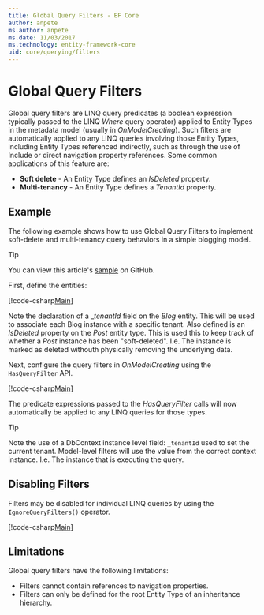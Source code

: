 ```yaml
---
title: Global Query Filters - EF Core
author: anpete
ms.author: anpete
ms.date: 11/03/2017
ms.technology: entity-framework-core
uid: core/querying/filters
---
```

# Global Query Filters

Global query filters are LINQ query predicates (a boolean expression typically passed to the LINQ *Where* query operator) applied to Entity Types in the metadata model (usually in *OnModelCreating*). Such filters are automatically applied to any LINQ queries involving those Entity Types, including Entity Types referenced indirectly, such as through the use of Include or direct navigation property references. Some common applications of this feature are:

* **Soft delete** - An Entity Type defines an *IsDeleted* property.
* **Multi-tenancy** - An Entity Type defines a *TenantId* property.

## Example

The following example shows how to use Global Query Filters to implement soft-delete and multi-tenancy query behaviors in a simple blogging model.

> [!TIP]
> You can view this article's [sample](https://github.com/aspnet/EntityFrameworkCore/tree/dev/samples/QueryFilters) on GitHub.

First, define the entities:

[!code-csharp[Main](../../../efcore-dev/samples/QueryFilters/Program.cs#Entities)]
<!---Loc Comment: Links with the following reference: (../../../efcore-dev/samples/QueryFilters/Program.cs) are not working--->

Note the declaration of a __tenantId_ field on the _Blog_ entity. This will be used to associate each Blog instance with a specific tenant. Also defined is an _IsDeleted_ property on the _Post_ entity type. This is used this to keep track of whether a _Post_ instance has been "soft-deleted". I.e. The instance is marked as deleted withouth physically removing the underlying data.

Next, configure the query filters in _OnModelCreating_ using the ```HasQueryFilter``` API.

[!code-csharp[Main](../../../efcore-dev/samples/QueryFilters/Program.cs#Configuration)]

The predicate expressions passed to the _HasQueryFilter_ calls will now automatically be applied to any LINQ queries for those types.

> [!TIP]
> Note the use of a DbContext instance level field: ```_tenantId``` used to set the current tenant. Model-level filters will use the value from the correct context instance. I.e. The instance that is executing the query.

## Disabling Filters

Filters may be disabled for individual LINQ queries by using the ```IgnoreQueryFilters()``` operator.

[!code-csharp[Main](../../../efcore-dev/samples/QueryFilters/Program.cs#IgnoreFilters)]

## Limitations

Global query filters have the following limitations:

* Filters cannot contain references to navigation properties.
* Filters can only be defined for the root Entity Type of an inheritance hierarchy.
